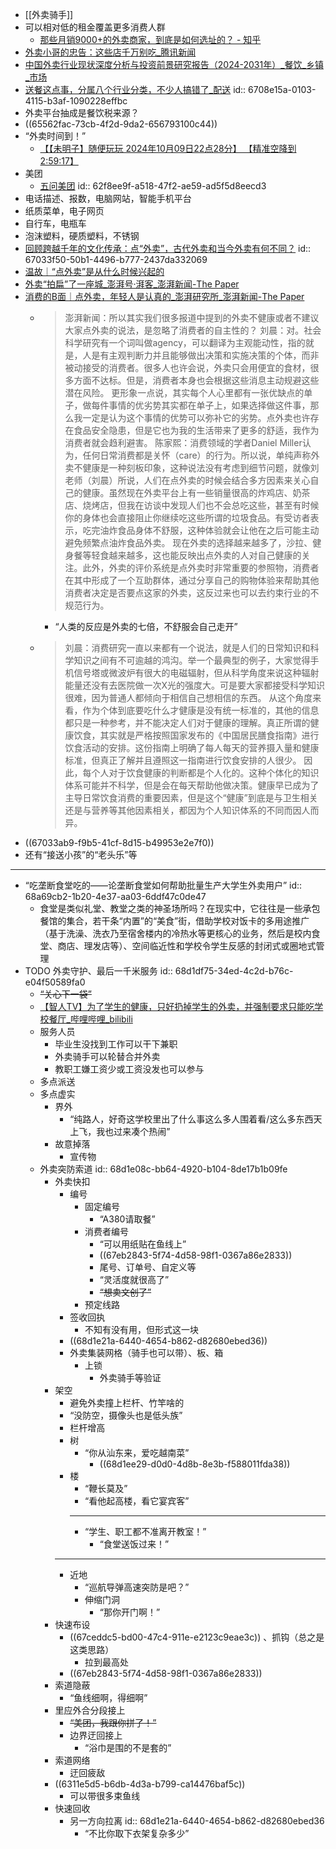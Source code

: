 - [[外卖骑手]]
- 可以相对低的租金覆盖更多消费人群
	- [那些月销9000+的外卖商家，到底是如何选址的？ - 知乎](https://zhuanlan.zhihu.com/p/41446888)
- [外卖小哥的忠告：这些店千万别吃_腾讯新闻](https://new.qq.com/rain/a/20210423A05M2A00)
- [中国外卖行业现状深度分析与投资前景研究报告（2024-2031年）_餐饮_乡镇_市场](https://www.sohu.com/a/825940876_730526)
- [送餐这点事，分属八个行业分类，不少人搞错了_配送](https://www.sohu.com/a/291184525_99916761)
  id:: 6708e15a-0103-4115-b3af-1090228effbc
- 外卖平台抽成是餐饮税来源？
- ((65562fac-73cb-4f2d-9da2-656793100c44))
- “外卖时间到！”
	- [【【未明子】随便玩玩 2024年10月09日22点28分】 【精准空降到 2:59:17】](https://www.bilibili.com/video/BV1S22KYZEqn/?share_source=copy_web&vd_source=24175964b0df2fcc2c022cae23517fdc&t=10757)
- 美团
	- [五问美团](https://mp.weixin.qq.com/s/yrqcBydwULK6UKATwXosZw)
	  id:: 62f8ee9f-a518-47f2-ae59-ad5f5d8eecd3
- 电话描述、报数，电脑网站，智能手机平台
- 纸质菜单，电子网页
- 自行车，电瓶车
- 泡沫塑料，硬质塑料，不锈钢
- [回顾跨越千年的文化传承：点“外卖”，古代外卖和当今外卖有何不同？](https://baijiahao.baidu.com/s?id=1796626927901143008)
  id:: 67033f50-50b1-4496-b777-2437da332069
- [温故｜“点外卖”是从什么时候兴起的](https://baijiahao.baidu.com/s?id=1649435504685564303)
- [外卖“拍扁”了一座城_澎湃号·湃客_澎湃新闻-The Paper](https://www.thepaper.cn/newsDetail_forward_3180330)
- [消费的B面｜点外卖，年轻人是认真的_澎湃研究所_澎湃新闻-The Paper](https://www.thepaper.cn/newsDetail_forward_8420052)
	- >澎湃新闻：所以其实我们很多报道中提到的外卖不健康或者不建议大家点外卖的说法，是忽略了消费者的自主性的？
	  刘晨：对。社会科学研究有一个词叫做agency，可以翻译为主观能动性，指的就是，人是有主观判断力并且能够做出决策和实施决策的个体，而非被动接受的消费者。很多人也许会说，外卖只会用便宜的食材，很多方面不达标。但是，消费者本身也会根据这些消息主动规避这些潜在风险。
	  更形象一点说，其实每个人心里都有一张优缺点的单子，做每件事情的优劣势其实都在单子上，如果选择做这件事，那么我一定是认为这个事情的优势可以弥补它的劣势。点外卖也许存在食品安全隐患，但是它也为我的生活带来了更多的舒适，我作为消费者就会趋利避害。
	  陈家熙：消费领域的学者Daniel Miller认为，任何日常消费都是关怀（care）的行为。所以说，单纯声称外卖不健康是一种刻板印象，这种说法没有考虑到细节问题，就像刘老师（刘晨）所说，人们在点外卖的时候会结合多方因素来关心自己的健康。虽然现在外卖平台上有一些销量很高的炸鸡店、奶茶店、烧烤店，但我在访谈中发现人们也不会总吃这些，甚至有时候你的身体也会直接阻止你继续吃这些所谓的垃圾食品。有受访者表示，吃完油炸食品身体不舒服，这种体验就会让他在之后可能主动避免频繁点油炸食品外卖。
	  现在外卖的选择越来越多了，沙拉、健身餐等轻食越来越多，这也能反映出点外卖的人对自己健康的关注。此外，外卖的评价系统是点外卖时非常重要的参照物，消费者在其中形成了一个互助群体，通过分享自己的购物体验来帮助其他消费者决定是否要点这家的外卖，这反过来也可以去约束行业的不规范行为。
		- “人类的反应是外卖的七倍，不舒服会自己走开”
	- >刘晨：消费研究一直以来都有一个说法，就是人们的日常知识和科学知识之间有不可逾越的鸿沟。举一个最典型的例子，大家觉得手机信号塔或微波炉有很大的电磁辐射，但从科学角度来说这种辐射能量还没有去医院做一次X光的强度大。可是要大家都接受科学知识很难，因为普通人都倾向于相信自己想相信的东西。
	  从这个角度来看，作为个体到底要吃什么才健康是没有统一标准的，其他的信息都只是一种参考，并不能决定人们对于健康的理解。真正所谓的健康饮食，其实就是严格按照国家发布的《中国居民膳食指南》进行饮食活动的安排。这份指南上明确了每人每天的营养摄入量和健康标准，但真正了解并且遵照这一指南进行饮食安排的人很少。
	  因此，每个人对于饮食健康的判断都是个人化的。这种个体化的知识体系可能并不科学，但是会在每天帮助他做决策。健康早已成为了主导日常饮食消费的重要因素，但是这个“健康”到底是与卫生相关还是与营养等其他因素相关，都因为个人知识体系的不同而因人而异。
- ((67033ab9-f9b5-41cf-8d15-b49953e2e7f0))
- 还有“接送小孩”的“老头乐”等
- ---
- “吃垄断食堂吃的——论垄断食堂如何帮助批量生产大学生外卖用户”
  id:: 68a69cb2-1b20-4e37-aa03-6ddf47c0de47
	- 食堂是类似礼堂、教堂之类的神圣场所吗？在现实中，它往往是一些承包餐馆的集合，若干条“内置”的“美食”街，借助学校对饭卡的多用途推广（基于洗澡、洗衣乃至宿舍楼内的冷热水等更核心的业务，然后是校内食堂、商店、理发店等）、空间临近性和学校令学生反感的封闭式或圈地式管理
- TODO 外卖守护、最后一千米服务
  id:: 68d1df75-34ed-4c2d-b76c-e04f50589fa0
	- ~~“关心下一袋”~~
	- [【智人TV】为了学生的健康，只好扔掉学生的外卖，并强制要求只能吃学校餐厅_哔哩哔哩_bilibili](https://www.bilibili.com/video/BV1jHpvzvEP3/)
	- 服务人员
		- 毕业生没找到工作可以干下兼职
		- 外卖骑手可以轮替合并外卖
		- 教职工嫌工资少或工资没发也可以参与
	- 多点派送
	- 多点虚实
		- 界外
			- “纯路人，好奇这学校里出了什么事这么多人围着看/这么多东西天上飞，我也过来凑个热闹”
		- 故意掉落
			- 宣传物
	- 外卖突防索道
	  id:: 68d1e08c-bb64-4920-b104-8de17b1b09fe
		- 外卖快扣
			- 编号
				- 固定编号
					- “A380请取餐”
				- 消费者编号
					- “可以用纸贴在鱼线上”
					- ((67eb2843-5f74-4d58-98f1-0367a86e2833))
					- 尾号、订单号、自定义等
					- “灵活度就很高了”
					- ~~“想卖文创了”~~
				- 预定线路
			- 签收回执
				- 不知有没有用，但形式这一块
			- ((68d1e21a-6440-4654-b862-d82680ebed36))
			- 外卖集装网格（骑手也可以带）、板、箱
				- 上锁
					- 外卖骑手等验证
		- 架空
			- 避免外卖撞上栏杆、竹竿啥的
			- “没防空，摄像头也是低头族”
			- 栏杆增高
			- 树
				- “你从汕东来，爱吃越南菜”
					- ((68d1ee29-d0d0-4d8b-8e3b-f588011fda38))
			- 楼
				- “鞭长莫及”
				- “看他起高楼，看它宴宾客”
				- ---
				- “学生、职工都不准离开教室！”
					- “食堂送饭过来！”
			- ---
			- 近地
				- “巡航导弹高速突防是吧？”
				- 伸缩门洞
					- “那你开门啊！”
		- 快速布设
			- ((67ceddc5-bd00-47c4-911e-e2123c9eae3c)) 、抓钩（总之是这类思路）
				- 拉到最高处
			- ((67eb2843-5f74-4d58-98f1-0367a86e2833))
		- 索道隐蔽
			- “鱼线细啊，得细啊”
		- 里应外合分段接上
			- ~~“美团，我跟你拼了！”~~
			- 边界迂回接上
				- “浴巾是围的不是套的”
		- 索道网络
			- 迂回疲敌
		- ((6311e5d5-b6db-4d3a-b799-ca14476baf5c))
			- 可以带很多束鱼线
		- 快速回收
			- 另一方向拉离
			  id:: 68d1e21a-6440-4654-b862-d82680ebed36
				- “不比你取下衣架复杂多少”